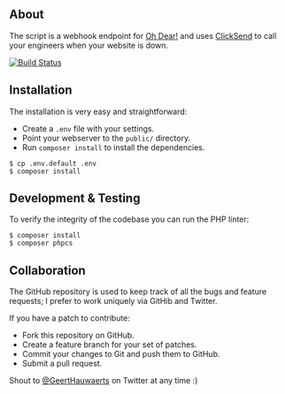 ## About

The script is a webhook endpoint for [Oh Dear!](https://ohdear.app) and uses [ClickSend](https://clicksend.com)
to call your engineers when your website is down.

[![Build Status](https://travis-ci.org/GeertHauwaerts/ohdear-sendgrid-voice.svg?branch=master)](https://travis-ci.org/GeertHauwaerts/ohdear-sendgrid-voice)

## Installation

The installation is very easy and straightforward:

  * Create a `.env` file with your settings.
  * Point your webserver to the `public/` directory.
  * Run `composer install` to install the dependencies.

```console
$ cp .env.default .env
$ composer install
```

## Development & Testing

To verify the integrity of the codebase you can run the PHP linter:

```console
$ composer install
$ composer phpcs
```

## Collaboration

The GitHub repository is used to keep track of all the bugs and feature
requests; I prefer to work uniquely via GitHib and Twitter.

If you have a patch to contribute:

  * Fork this repository on GitHub.
  * Create a feature branch for your set of patches.
  * Commit your changes to Git and push them to GitHub.
  * Submit a pull request.

Shout to [@GeertHauwaerts](https://twitter.com/GeertHauwaerts) on Twitter at
any time :)
